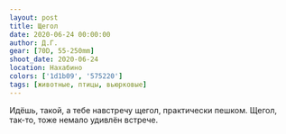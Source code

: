 ```yaml
---
layout: post
title: Щегол
date: 2020-06-24 00:00:00
author: Д.Г.
gear: [70D, 55-250mm]
shoot_date: 2020-06-24
location: Нахабино
colors: ['1d1b09', '575220']
tags: [животные, птицы, вьюрковые]
---
```

Идёшь, такой, а тебе навстречу щегол, практически пешком. Щегол, так-то, тоже немало удивлён встрече.
